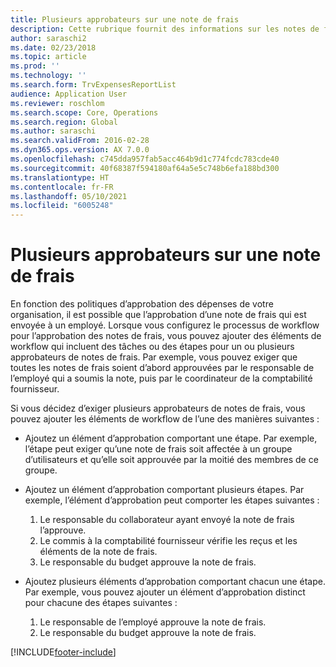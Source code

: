 ```yaml
---
title: Plusieurs approbateurs sur une note de frais
description: Cette rubrique fournit des informations sur les notes de frais qui nécessitent l’approbation de plusieurs personnes.
author: saraschi2
ms.date: 02/23/2018
ms.topic: article
ms.prod: ''
ms.technology: ''
ms.search.form: TrvExpensesReportList
audience: Application User
ms.reviewer: roschlom
ms.search.scope: Core, Operations
ms.search.region: Global
ms.author: saraschi
ms.search.validFrom: 2016-02-28
ms.dyn365.ops.version: AX 7.0.0
ms.openlocfilehash: c745dda957fab5acc464b9d1c774fcdc783cde40
ms.sourcegitcommit: 40f68387f594180af64a5e5c748b6efa188bd300
ms.translationtype: HT
ms.contentlocale: fr-FR
ms.lasthandoff: 05/10/2021
ms.locfileid: "6005248"
---
```

# <a name="multiple-approvers-on-an-expense-report"></a>Plusieurs approbateurs sur une note de frais

En fonction des politiques d’approbation des dépenses de votre organisation, il est possible que l’approbation d’une note de frais qui est envoyée à un employé. Lorsque vous configurez le processus de workflow pour l’approbation des notes de frais, vous pouvez ajouter des éléments de workflow qui incluent des tâches ou des étapes pour un ou plusieurs approbateurs de notes de frais. Par exemple, vous pouvez exiger que toutes les notes de frais soient d’abord approuvées par le responsable de l’employé qui a soumis la note, puis par le coordinateur de la comptabilité fournisseur.

Si vous décidez d’exiger plusieurs approbateurs de notes de frais, vous pouvez ajouter les éléments de workflow de l’une des manières suivantes :

- Ajoutez un élément d’approbation comportant une étape. Par exemple, l’étape peut exiger qu’une note de frais soit affectée à un groupe d’utilisateurs et qu’elle soit approuvée par la moitié des membres de ce groupe.
- Ajoutez un élément d’approbation comportant plusieurs étapes. Par exemple, l’élément d’approbation peut comporter les étapes suivantes :

    1. Le responsable du collaborateur ayant envoyé la note de frais l’approuve.
    2. Le commis à la comptabilité fournisseur vérifie les reçus et les éléments de la note de frais.
    3. Le responsable du budget approuve la note de frais.

- Ajoutez plusieurs éléments d’approbation comportant chacun une étape. Par exemple, vous pouvez ajouter un élément d’approbation distinct pour chacune des étapes suivantes :

    1. Le responsable de l’employé approuve la note de frais.
    2. Le responsable du budget approuve la note de frais.


[!INCLUDE[footer-include](../includes/footer-banner.md)]
